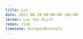 ```yaml
---
title: Luc
date: 2021-06-20 00:00:00 +02:00
leraar: Luc Van Dijck
reden: ziek
timezone: Europe/Brussels
---
```



